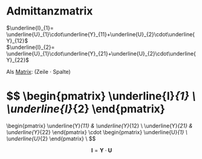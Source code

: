 # Admittanzmatrix

$\underline{I}_{1}= \underline{U}_{1}\cdot\underline{Y}_{11}+\underline{U}_{2}\cdot\underline{Y}_{12}$  
$\underline{I}_{2}= \underline{U}_{1}\cdot\underline{Y}_{21}+\underline{U}_{2}\cdot\underline{Y}_{22}$

Als [Matrix](Matrix.md): (Zeile $\cdot$ Spalte)

$$
\begin{pmatrix}
    \underline{I}_{1} \\ 
    \underline{I}_{2}
\end{pmatrix}
=
\begin{pmatrix}
    \underline{Y}_{11} & \underline{Y}_{12} \\
    \underline{Y}_{21} & \underline{Y}_{22}
\end{pmatrix}
\cdot
\begin{pmatrix}
    \underline{U}_{1} \\ 
    \underline{U}_{2}
\end{pmatrix}
\\
$$

$$
\mathbf{I} = \mathbf{Y} \cdot \mathbf{U}
$$


